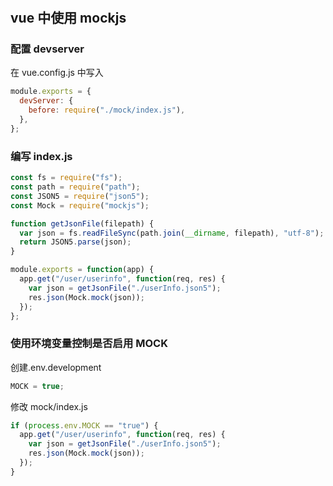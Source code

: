 #

## vue 中使用 mockjs

### 配置 devserver

在 vue.config.js 中写入

```js
module.exports = {
  devServer: {
    before: require("./mock/index.js"),
  },
};
```

### 编写 index.js

```js
const fs = require("fs");
const path = require("path");
const JSON5 = require("json5");
const Mock = require("mockjs");

function getJsonFile(filepath) {
  var json = fs.readFileSync(path.join(__dirname, filepath), "utf-8");
  return JSON5.parse(json);
}

module.exports = function(app) {
  app.get("/user/userinfo", function(req, res) {
    var json = getJsonFile("./userInfo.json5");
    res.json(Mock.mock(json));
  });
};
```

### 使用环境变量控制是否启用 MOCK

创建.env.development

```js
MOCK = true;
```

修改 mock/index.js

```js
if (process.env.MOCK == "true") {
  app.get("/user/userinfo", function(req, res) {
    var json = getJsonFile("./userInfo.json5");
    res.json(Mock.mock(json));
  });
}
```
